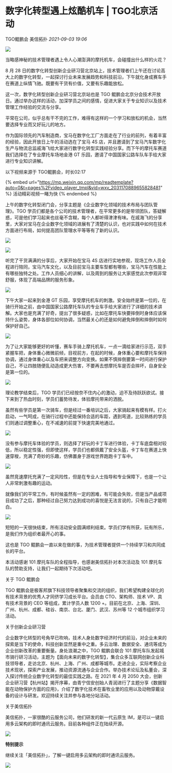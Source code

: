 # 数字化转型遇上炫酷机车 | TGO北京活动

TGO鲲鹏会 美信拓扑 _2021-09-03 19:06_

![](../../.gitbook/assets/articles/autogen-5327e45f40392b822a0f0f01b0a5bad337cd6c036618fced8f22099d62a6e208.webp)

当略感神秘的技术管理者遇上令人心潮澎湃的摩托机车，会碰撞出什么样的火花？

8 月 28 日的数字化转型创新企业研习营北京站上，技术管理者们上午还在讨论高大上的数字化转型，一起探讨行业未来发展趋势和科技前沿，下午就化身成赛车手在赛道上纵情飞驰。既要有干货有价值，又要有乐趣能放松。

这一次，数字化转型创新企业研习营北京站也是 TGO 鲲鹏会北京分会技术开放日。通过举办这样的活动，加深学员之间的感情，促进大家关于专业知识以及技术管理工作经验的交流与分享。

平常在公司，似乎总有干不完的工作，难得有这样的一个学习和放松的机会，当然要选择专业而又好玩儿的地方。

作为国际领先的汽车制造商，宝马在数字化工厂方面走在了行业的前列，有着丰富的经验，因此开放日上午的活动选在了宝马 4S 店，并且邀请到了宝马汽车数字化生产与物流总监戚海飞给大家进行数字化转型实践经验分享。而下午的摩托车赛道我们选择在了专业摩托车场地金港 GT 乐园，邀请了中国国家公路车队车手给大家进行专业知识讲解。

以下视频来源于 TGO鲲鹏会，时长02:17

{% embed url="https://mp.weixin.qq.com/mp/readtemplate?auto=0&t=pages%2Fvideo_player_tmpl&vid=wxv_2031170889655828481" %}
活动精彩视频一睹为快
{% endembed %}

上午的数字化转型闭门会，分享主题是《企业数字化领域的技术布局与团队管理》。TGO 学员们都是各个公司的技术管理者，在平常更多的是带领团队，答疑解惑，可是他们学习起来也丝毫不含糊，每个人都听得津津有味。在戚海飞的分享里，大家对宝马在企业数字化领域的进展有了清楚的认识，也对实践中如何在技术方面进行布局，如何提高团队管理水平等等有了新的认识。

![](../../.gitbook/assets/articles/autogen-93b2fdcc9278f3efca3b3b30477f969910080cb5c3d400e0e5ea96524b516b34.webp)

![](../../.gitbook/assets/articles/autogen-20b332abe14980682a3ee41b56334054bcd14e53495e5a357b24660ec7b15911.webp)

听完了干货满满的分享后，大家开始在宝马 4S 店进行实地参观，现场工作人员全程进行陪同，宝马汽车文化，以及目前宝马主要车型都有哪些，宝马汽车在性能上有哪些独特之处。工作人员细心的讲解，以及周到的服务让大家感觉此次参观非常舒服，体现了高端品牌的服务形象。

![](../../.gitbook/assets/articles/autogen-2905950e93cbb6185c03fcc575c1602ffc4a9e1563778a76ed2940444bacc790.webp)

下午大家一起来到金港 GT 乐园，享受摩托机车的刺激。安全始终是第一位的，在骑行开始之前，由中国国家公路摩托车队的专业车手给大家进行了详细的技术讲解。大家也是充满了好奇，提出了很多疑惑，比如在摩托车快要摔倒时身体应该保持什么姿势，身体各部位如何协调，当然最关心的还是如何避免摔倒和摔倒时如何保护好自己。

![](../../.gitbook/assets/articles/autogen-a29dfc2b70247372c63794ba07ac4180e1a1f4dd32d5ea7d15a0fe7aae456f5b.webp)

为了让大家能够更好的听懂，赛车手骑上摩托机车，一点一滴给家进行示范，双手紧握车把，身体重心微微前倾，目视前方，在起的时候，身体重心要和摩托车保持协调，通过身体重心以及车把来调整方向变换。如果不慎摔倒要第一时间进行保护自己，不让四肢随便乱动造成更大伤害，不要再去想摩托车是否会摔坏，自身安全是第一位的。

![](../../.gitbook/assets/articles/autogen-d60a61ac4e2275fc5b1df9a15739058b0795956ebb44694fda200ae4ec8c9948.webp)

理论教学结束后，TGO 学员们已经按奈不住内心的激动，迫不及待跃跃欲试。接下来到了热血时刻，学员们蓄势待发，体验摩托带来的洒脱。

虽然有些学员是第一次骑车，但是经过一番培训之后，大家骑起来有模有样。打火启动，一气呵成，在骑行过程中还能保持合适的车距，遇到弯道，比较熟练的学员们则通过调整重心，在不减速的前提下快速完美地通过。

![](../../.gitbook/assets/articles/autogen-3cc23e013d94e12e9f1d858f4ab0df1b2e8de61da6a242af7627493d1229aa39.webp)

没有参与摩托车体验的学员，则选择了好玩的卡丁车进行体验，卡丁车底盘相对较低，所以稳定性强，但即使这样，学员们也都佩戴了安全头盔，卡丁车在赛道上快速穿梭，充满了奇妙的乐趣，仿佛置身于游戏世界跑跑卡丁车中。

![](../../.gitbook/assets/articles/autogen-8af2f1583b4437981866b115819e2e7e8f80797ec2c390e2e0c02e3066c2f61.webp)

虽然竞速摩托充满了一定风险性，但是在专业人士指导和专业保障下，也是一个让人非常刺激有趣的运动。

就像我们的平常工作，有时候虽然有一定的困难，有可能会失败，但是当产品或项目成功了之后，那种经过自己努力达到成功的喜悦是无法言说的，只有自己才能明白。

![](../../.gitbook/assets/articles/autogen-7ca97dcfa9bc5a99bc3791fc7c76a5803d38a3fcd4e1c68c7f580f69046c55c4.webp)

短短的一天很快结束，所有活动安全圆满顺利结束。学员们学有所获，玩有所乐，是我们作为组织者最开心的事。

这也是 TGO 鲲鹏会一直以来在做的事，为技术管理者提供一个持续学习和共同成长的平台。

本活动感谢 101 摩托车队的全程指导，也感谢美信拓扑对本次活动及 101 摩托车队的赞助支持，让我们一起期待下次活动吧。

关于 TGO 鲲鹏会

TGO 鲲鹏会是极客邦旗下科技领导者聚集和交流的组织，我们希望构建全球化的有技术背景的优秀人才同侪学习成长平台。会员由 CTO、架构师、技术 VP、具有技术背景的 CEO 等组成，累计学员人数 1200 +。目前在北京、上海、深圳、广州、杭州、成都、硅谷、南京、台北、厦门、武汉、苏州等 12 个城市组织学习活动。

关于创新企业研习营

企业数字化转型的号角早已吹响，技术人身处数字经济时代的前沿，对企业未来的探索是当下的使命，科技创新显然是重中之重。多云治理、数据安全、通讯等成为企业创新改革的重要衡量。身处浪潮之中，TGO 鲲鹏会联合 101 摩托车队发起城市骑行研习活动，主题为【面向未来的数字化转型】，集合众多互联网创新企业科技领导者，走访北京、杭州、上海、广州、成都等城市。走进企业，实际考察企业技术现状，探索产业发展，推动资源流通与企业合作。举办技术论坛及私董会，深入探讨传统企业数字化转型的最佳实践之路。在 2021 年 4 月 2050 大会，创新企业研习营【杭州站】揭开序幕，由青宁信安创始人青润进行了主题分享《数据智能在动物保护方面的应用》，介绍了数字化技术在畜牧业里的应用以及动物穿戴设备的设计与研发。欢迎持续关注并参与各地分站活动。

关于美信拓扑

美信拓扑，一家很酷的云服务公司，他们研发的新一代云原生 IM，是可以一键启用多云架构的即时通讯云服务。目前各种组件正在陆续开源。

![](../../.gitbook/assets/articles/autogen-8dba496aeee0a87c4728f94ee948235ba6984cc8212d3abea79289f437cd403d.gif)

**特别提示**

继续关注「美信拓扑」，了解一键启用多云架构的即时通讯云服务。

![](../../.gitbook/assets/articles/autogen-9c1da9e4a9e37fe718184c6ceeb84a3401afabccc3269ff9a5bd7ef8b087462e.webp)
